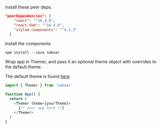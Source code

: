 install these peer deps.

```json
"peerDependencies": {
    "react": "^16.4.0",
    "react-dom": "^16.4.0",
    "styled-components": "^4.1.3"
  }
```

Install the components

```npm install --save naboar```

Wrap app in Themer, and pass it an optional theme object with overrides to the default theme.

The default theme is found [here](https://github.com/naboar/naboar/blob/master/src/theme/index.tsx)

```ts
import { Themer } from 'naboar'

function App() {
  return (
    <Themer theme={yourTheme}>
      {/* your app here */}
    </Themer>
  )
}
```
